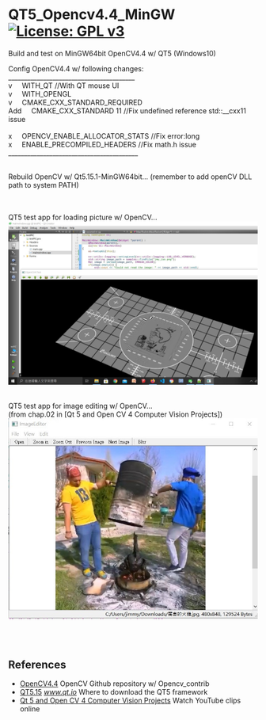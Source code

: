 # QT5_Opencv4.4_MinGW[![License: GPL v3](https://img.shields.io/badge/License-GPLv3-blue.svg)](https://www.gnu.org/licenses/gpl-3.0)<br>
Build and test on MinGW64bit OpenCV4.4 w/ QT5 (Windows10)

Config OpenCV4.4 w/ following changes: <br>
________________________________________<br>
v &nbsp;&nbsp;&nbsp;  WITH_QT                           //With QT mouse UI <br>
v &nbsp;&nbsp;&nbsp;  WITH_OPENGL <br>
v &nbsp;&nbsp;&nbsp;  CMAKE_CXX_STANDARD_REQUIRED  <br>
Add &nbsp;&nbsp;&nbsp; CMAKE_CXX_STANDARD 11             //Fix undefined reference std::__cxx11 issue <br>
<br>
x &nbsp;&nbsp;&nbsp;  OPENCV_ENABLE_ALLOCATOR_STATS     //Fix error:long <br>
x &nbsp;&nbsp;&nbsp;  ENABLE_PRECOMPILED_HEADERS        //Fix math.h issue <br>
_________________________________________<br>
<br>
 

Rebuild OpenCV w/ Qt5.15.1-MinGW64bit... (remember to add openCV DLL path to system PATH)<br>


<br>
<br>
QT5 test app for loading picture w/ OpenCV... <br>
<img src="pic/OpenCV4TestPic.jpg" width=720/>
<br><br>

QT5 test app for image editing w/ OpenCV... <br>
(from chap.02 in [Qt 5 and Open CV 4 Computer Vision Projects])<br>
<img src="pic/TheAwesomeChicken.jpg" width=720/>
<br>

<br><br>


## References
  - [OpenCV4.4](https://github.com/opencv) OpenCV Github repository w/ Opencv_contrib
  - [QT5.15](https://www.qt.io/download) _www.qt.io_ Where to download the QT5 framework
  - [Qt 5 and Open CV 4 Computer Vision Projects](https://www.youtube.com/playlist?list=PLeLcvrwLe187K3Ceoe3X3VMAa31591aO8) Watch YouTube clips online


